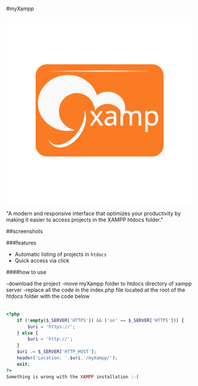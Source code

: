 
#myXampp

![image](icon.svg)

"A modern and responsive interface that optimizes your productivity by making it easier to access projects in the XAMPP htdocs folder."



##screenshots


###features

- Automatic listing of projects in `htdocs`
- Quick access via click

####how to use

-download the project
-move myXampp folder to htdocs directory of xampp server
-replace all the code in the index.php file located at the root of the htdocs folder with the code below

```php

<?php
	if (!empty($_SERVER['HTTPS']) && ('on' == $_SERVER['HTTPS'])) {
		$uri = 'https://';
	} else {
		$uri = 'http://';
	}
	$uri .= $_SERVER['HTTP_HOST'];
	header('Location: '.$uri.'/myXampp/');
	exit;
?>
Something is wrong with the XAMPP installation :-(
```
